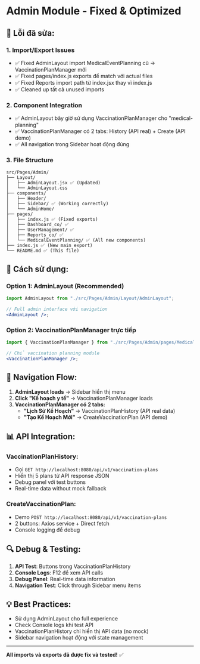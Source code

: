 # Admin Module - Fixed & Optimized

## 🔧 **Lỗi đã sửa:**

### 1. **Import/Export Issues**

- ✅ Fixed AdminLayout import MedicalEventPlanning cũ → VaccinationPlanManager mới
- ✅ Fixed pages/index.js exports để match với actual files
- ✅ Fixed Reports import path từ index.jsx thay vì index.js
- ✅ Cleaned up tất cả unused imports

### 2. **Component Integration**

- ✅ AdminLayout bây giờ sử dụng VaccinationPlanManager cho "medical-planning"
- ✅ VaccinationPlanManager có 2 tabs: History (API real) + Create (API demo)
- ✅ All navigation trong Sidebar hoạt động đúng

### 3. **File Structure**

```
src/Pages/Admin/
├── Layout/
│   ├── AdminLayout.jsx ✅ (Updated)
│   └── AdminLayout.css
├── components/
│   ├── Header/
│   ├── Sidebar/ ✅ (Working correctly)
│   └── AdminHome/
├── pages/
│   ├── index.js ✅ (Fixed exports)
│   ├── Dashboard_co/ ✅
│   ├── UserManagement/ ✅
│   ├── Reports_co/ ✅
│   └── MedicalEventPlanning/ ✅ (All new components)
├── index.js ✅ (New main export)
└── README.md ✅ (This file)
```

## 🚀 **Cách sử dụng:**

### **Option 1: AdminLayout (Recommended)**

```jsx
import AdminLayout from "./src/Pages/Admin/Layout/AdminLayout";

// Full admin interface với navigation
<AdminLayout />;
```

### **Option 2: VaccinationPlanManager trực tiếp**

```jsx
import { VaccinationPlanManager } from "./src/Pages/Admin/pages/MedicalEventPlanning";

// Chỉ vaccination planning module
<VaccinationPlanManager />;
```

## 🎯 **Navigation Flow:**

1. **AdminLayout loads** → Sidebar hiển thị menu
2. **Click "Kế hoạch y tế"** → VaccinationPlanManager loads
3. **VaccinationPlanManager có 2 tabs:**
   - **"Lịch Sử Kế Hoạch"** → VaccinationPlanHistory (API real data)
   - **"Tạo Kế Hoạch Mới"** → CreateVaccinationPlan (API demo)

## 📊 **API Integration:**

### **VaccinationPlanHistory:**

- Gọi `GET http://localhost:8080/api/v1/vaccination-plans`
- Hiển thị 5 plans từ API response JSON
- Debug panel với test buttons
- Real-time data without mock fallback

### **CreateVaccinationPlan:**

- Demo `POST http://localhost:8080/api/v1/vaccination-plans`
- 2 buttons: Axios service + Direct fetch
- Console logging để debug

## 🔍 **Debug & Testing:**

1. **API Test**: Buttons trong VaccinationPlanHistory
2. **Console Logs**: F12 để xem API calls
3. **Debug Panel**: Real-time data information
4. **Navigation Test**: Click through Sidebar menu items

## 💡 **Best Practices:**

- Sử dụng AdminLayout cho full experience
- Check Console logs khi test API
- VaccinationPlanHistory chỉ hiển thị API data (no mock)
- Sidebar navigation hoạt động với state management

---

**All imports và exports đã được fix và tested!** ✅
